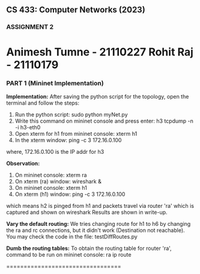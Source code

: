 ## CS 433: Computer Networks (2023)
### ASSIGNMENT 2
Animesh Tumne - 21110227
Rohit Raj - 21110179
=================================

### PART 1 (Mininet Implementation)

**Implementation:**
After saving the python script for the topology, open the terminal and follow the steps:
1. Run the python script: sudo python myNet.py
2. Write this command on mininet console and press enter: h3 tcpdump -n -i h3-eth0
3. Open xterm for h1 from mininet console: xterm h1
4. In the xterm window: ping -c 3 172.16.0.100

where, 172.16.0.100 is the IP addr for h3

**Observation:**
1. On mininet console: xterm ra
2. On xterm (ra) window: wireshark &
3. On mininet console: xterm h1
4. On xterm (h1) window: ping -c 3 172.16.0.100

which means h2 is pinged from h1 and packets travel via router 'ra' which is captured and shown on wireshark
Results are shown in write-up.

**Vary the default routing:**
We tries changing route for h1 to h6 by changing the ra and rc connections, but it didn't work (Destination not reachable). 
You may check the code in the file: testDiffRoutes.py

**Dumb the routing tables:**
To obtain the routing table for router 'ra', command to be run on mininet console: ra ip route

=================================
